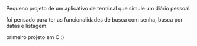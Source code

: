 Pequeno projeto de um aplicativo de terminal que simule um diário pessoal.

foi pensado para ter as funcionalidades de busca com senha, busca por datas e listagem. 

primeiro projeto em C :) 
